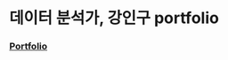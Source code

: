 # 데이터 분석가, 강인구 portfolio
### [Portfolio](https://festive-screw-956.notion.site/portfolio-6789db27a9154c868f634407aa596124?pvs=4)
